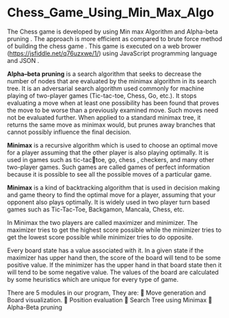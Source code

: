# Chess_Game_Using_Min_Max_Algo

The Chess game is developed by using Min max Algorithm and Alpha-beta pruning . 
The approach is more efficient as compared to brute force method of building the chess 
game . This game is executed on a web brower (https://jsfiddle.net/q76uzxwe/1/) using JavaScript programming 
language and JSON .

**Alpha–beta pruning** is a search algorithm that seeks to decrease the number of nodes that are 
evaluated by the minimax algorithm in its search tree. It is an adversarial search algorithm used 
commonly for machine playing of two-player games (Tic-tac-toe, Chess, Go, etc.). It stops 
evaluating a move when at least one possibility has been found that proves the move to be worse 
than a previously examined move. Such moves need not be evaluated further. When applied to a 
standard minimax tree, it returns the same move as minimax would, but prunes away branches
that cannot possibly influence the final decision.

**Minimax** is a recursive algorithm which is used to choose an optimal move for a player assuming that the other player is also playing optimally. It is used in games such as tic-tactoe, go, chess , checkers, and many other two-player games. Such games are called games of perfect information because it is possible to see all the possible moves of a particular game.

**Minimax** is a kind of backtracking algorithm that is used in decision making and game theory to 
find the optimal move for a player, assuming that your opponent also plays optimally. It is 
widely used in two player turn based games such as Tic-Tac-Toe, Backgamon, Mancala, Chess, 
etc.

In Minimax the two players are called maximizer and minimizer. The maximizer tries to get the 
highest score possible while the minimizer tries to get the lowest score possible while minimizer 
tries to do opposite.

Every board state has a value associated with it. In a given state if the maximizer has upper hand 
then, the score of the board will tend to be some positive value. If the minimizer has the upper 
hand in that board state then it will tend to be some negative value. The values of the board are 
calculated by some heuristics which are unique for every type of game.

There are 5 modules in our program, They are:
 Move generation and Board visualization.
 Position evaluation
 Search Tree using Minimax
 Alpha-Beta pruning



